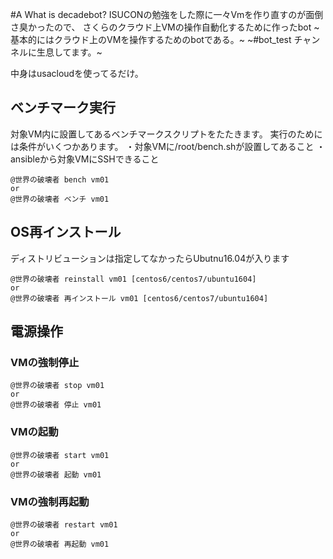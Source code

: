 #A What is decadebot?
ISUCONの勉強をした際に一々Vmを作り直すのが面倒さ臭かったので、
さくらのクラウド上VMの操作自動化するために作ったbot
~基本的にはクラウド上のVMを操作するためのbotである。~
~#bot_test チャンネルに生息してます。~


中身はusacloudを使ってるだけ。




## ベンチマーク実行
対象VM内に設置してあるベンチマークスクリプトをたたきます。
実行のためには条件がいくつかあります。
・対象VMに/root/bench.shが設置してあること
・ansibleから対象VMにSSHできること
```
@世界の破壊者 bench vm01 
or
@世界の破壊者 ベンチ vm01 
```


## OS再インストール
ディストリビューションは指定してなかったらUbutnu16.04が入ります
```
@世界の破壊者 reinstall vm01 [centos6/centos7/ubuntu1604]
or
@世界の破壊者 再インストール vm01 [centos6/centos7/ubuntu1604]
```

## 電源操作
### VMの強制停止
```
@世界の破壊者 stop vm01 
or 
@世界の破壊者 停止 vm01
```

### VMの起動
```
@世界の破壊者 start vm01
or 
@世界の破壊者 起動 vm01
```

### VMの強制再起動
```
@世界の破壊者 restart vm01
or 
@世界の破壊者 再起動 vm01
```


